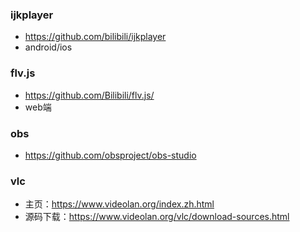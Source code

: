 ### ijkplayer

- https://github.com/bilibili/ijkplayer
- android/ios

### flv.js

- https://github.com/Bilibili/flv.js/
- web端

### obs

- https://github.com/obsproject/obs-studio

### vlc

- 主页：https://www.videolan.org/index.zh.html
- 源码下载：https://www.videolan.org/vlc/download-sources.html


